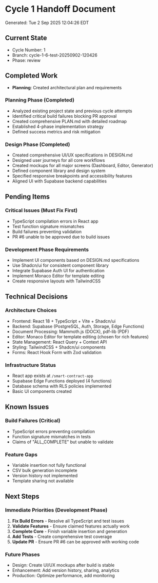 # Cycle 1 Handoff Document

Generated: Tue  2 Sep 2025 12:04:26 EDT

## Current State
- Cycle Number: 1
- Branch: cycle-1-6-test-20250902-120426
- Phase: review

## Completed Work
<!-- Updated by each agent as they complete their phase -->
- **Planning**: Created architectural plan and requirements
### Planning Phase (Completed)
- Analyzed existing project state and previous cycle attempts
- Identified critical build failures blocking PR approval
- Created comprehensive PLAN.md with detailed roadmap
- Established 4-phase implementation strategy
- Defined success metrics and risk mitigation

### Design Phase (Completed)
- Created comprehensive UI/UX specifications in DESIGN.md
- Designed user journeys for all core workflows
- Created mockups for all major screens (Dashboard, Editor, Generator)
- Defined component library and design system
- Specified responsive breakpoints and accessibility features
- Aligned UI with Supabase backend capabilities

## Pending Items
<!-- Items that need attention in the next phase or cycle -->
### Critical Issues (Must Fix First)
- TypeScript compilation errors in React app
- Test function signature mismatches
- Build failures preventing validation
- PR #6 unable to be approved due to build issues

### Development Phase Requirements
- Implement UI components based on DESIGN.md specifications
- Use Shadcn/ui for consistent component library
- Integrate Supabase Auth UI for authentication
- Implement Monaco Editor for template editing
- Create responsive layouts with TailwindCSS

## Technical Decisions
<!-- Important technical decisions made during this cycle -->
### Architecture Choices
- Frontend: React 18 + TypeScript + Vite + Shadcn/ui
- Backend: Supabase (PostgreSQL, Auth, Storage, Edge Functions)
- Document Processing: Mammoth.js (DOCX), pdf-lib (PDF)
- Editor: Monaco Editor for template editing (chosen for rich features)
- State Management: React Query + Context API
- Styling: TailwindCSS + Shadcn/ui components
- Forms: React Hook Form with Zod validation

### Infrastructure Status
- React app exists at `/smart-contract-app`
- Supabase Edge Functions deployed (4 functions)
- Database schema with RLS policies implemented
- Basic UI components created

## Known Issues
<!-- Issues discovered but not yet resolved -->
### Build Failures (Critical)
- TypeScript errors preventing compilation
- Function signature mismatches in tests
- Claims of "ALL_COMPLETE" but unable to validate

### Feature Gaps
- Variable insertion not fully functional
- CSV bulk generation incomplete
- Version history not implemented
- Template sharing not available

## Next Steps
<!-- Clear action items for the next agent/cycle -->
### Immediate Priorities (Development Phase)
1. **Fix Build Errors** - Resolve all TypeScript and test issues
2. **Validate Features** - Ensure claimed features actually work
3. **Complete Core** - Finish variable insertion and generation
4. **Add Tests** - Create comprehensive test coverage
5. **Update PR** - Ensure PR #6 can be approved with working code

### Future Phases
- Design: Create UI/UX mockups after build is stable
- Enhancement: Add version history, sharing, analytics
- Production: Optimize performance, add monitoring

